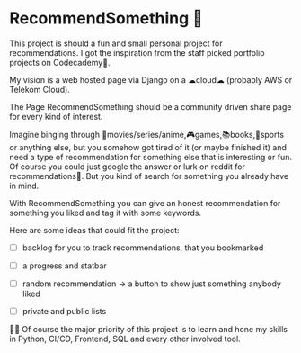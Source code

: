 # RecommendSomething 🔮

This project is should a fun and small personal project for recommendations. I got the inspiration from the staff picked portfolio projects on Codecademy🏫.

My vision is a web hosted page via Django on a ☁cloud☁ (probably AWS or Telekom Cloud).

The Page RecommendSomething should be a community driven share page for every kind of interest.

Imagine binging through 📼movies/series/anime,🎮games,📚books,🏁sports or anything else, but you somehow got tired of it (or maybe finished it) and need a type of recommendation for something else that is interesting or fun.
Of course you could just google the answer or lurk on reddit for recommendations🧠. But you kind of search for something you already have in mind.

With RecommendSomething you can give an honest recommendation for something you liked and tag it with some keywords.

Here are some ideas that could fit the project:

- [ ] backlog for you to track recommendations, that you bookmarked
- [ ] a progress and statbar
- [ ] random recommendation -> a button to show just something anybody liked
- [ ] private and public lists



👩‍💻 Of course the major priority of this project is to learn and hone my skills in Python, CI/CD, Frontend, SQL and every other involved tool.



  
